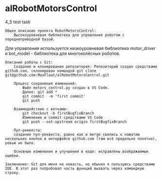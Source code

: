 # alRobotMotorsControl
4_5 test task

    Общее описание проекта RobotMotorsControl: 
        Высокоуровневая библиотека для управления роботом с переднеприводной базой.
Для управления используется низкоуровневая библиотека motor_driver и bot_model - библиотека для многоколёсных роботов.

    Описание работы с Git:
        Создание и клонирование репозитория: Репозиторий создан средствами github.com, склонирован командой git clone git@github.com:MaxFloat/alRobotMotorsControl.git

        Процесс сохранения изменений: 
            Файл motors_control.py создан в VS Code. 
            Далее: git add *
            git commit  -m 'first commit'
            git push

        Взаимодействие с ветками: 
            git checkout -b firstBugfixBranch
            Изменение и commit средствами VS Code
            git push --set-upstream origin firstBugfixBranch

        Пул-реквесты: 
        создание пул-реквеста, равно как и merge свелись к нажатию нескольких кнопок в интерфейсе github.com (там всё предельно понятно), ревью не было.

        Основные изменения и улучшения в коде: исправлены воображаемые ошибки.

    Заключение: Git для меня не новость, но обычно я пользуюсь средствами IDE. В этот раз попробовал часть функций вызвать через командную строку.

